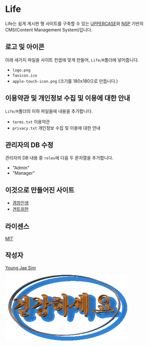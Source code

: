 # Life
Life는 쉽게 게시판 형 사이트를 구축할 수 있는 [UPPERCASE](http://UPPERCASE.IO)와 [NSP](http://nsp.js.org) 기반의 CMS(Content Management System)입니다.

## 로고 및 아이콘
아래 세가지 파일을 사이트 컨셉에 맞게 만들어, `Life/R`폴더에 넣어줍니다.
* `logo.png`
* `favicon.ico`
* `apple-touch-icon.png` (크기를 180x180으로 만듭니다.)

## 이용약관 및 개인정보 수집 및 이용에 대한 안내
`Life/R`폴더의 이하 파일들에 내용을 추가합니다.
* `terms.txt` 이용약관
* `privacy.txt` 개인정보 수집 및 이용에 대한 안내

## 관리자의 DB 수정
관리자의 DB 내용 중 `roles`에 다음 두 문자열을 추가합니다.
* "Admin"
* "Manager"

## 이것으로 만들어진 사이트
* [겜창인생](https://gclife.net)
* [겐트위한](http://gentwihan.com)

## 라이센스
[MIT](LICENSE)

## 작성자
[Young Jae Sim](https://github.com/Hanul)

![ScreenShot](https://raw.githubusercontent.com/Hanul/Life/master/well-being.gif)